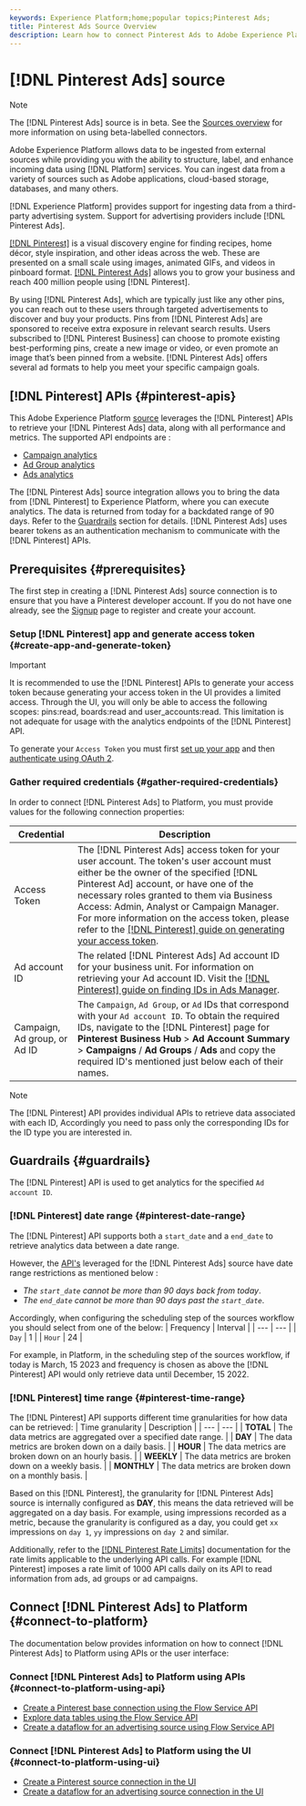```yaml
---
keywords: Experience Platform;home;popular topics;Pinterest Ads;
title: Pinterest Ads Source Overview
description: Learn how to connect Pinterest Ads to Adobe Experience Platform using APIs or the user interface.
---
```

# [!DNL Pinterest Ads] source

>[!NOTE]
>
>The [!DNL Pinterest Ads] source is in beta. See the [Sources overview](../../home.md#terms-and-conditions) for more information on using beta-labelled connectors.

Adobe Experience Platform allows data to be ingested from external sources while providing you with the ability to structure, label, and enhance incoming data using [!DNL Platform] services. You can ingest data from a variety of sources such as Adobe applications, cloud-based storage, databases, and many others.

[!DNL Experience Platform] provides support for ingesting data from a third-party advertising system. Support for advertising providers include [!DNL Pinterest Ads].

[[!DNL Pinterest]](https://www.pinterest.com) is a visual discovery engine for finding recipes, home décor, style inspiration, and other ideas across the web. These are presented on a small scale using images, animated GIFs, and videos in pinboard format. [[!DNL Pinterest Ads]](https://ads.pinterest.com/) allows you to grow your business and reach 400 million people using [!DNL Pinterest].

By using [!DNL Pinterest Ads], which are typically just like any other pins, you can reach out to these users through targeted advertisements to discover and buy your products. Pins from [!DNL Pinterest Ads] are sponsored to receive extra exposure in relevant search results. Users subscribed to [!DNL Pinterest Business] can choose to promote existing best-performing pins, create a new image or video, or even promote an image that’s been pinned from a website. [!DNL Pinterest Ads] offers several ad formats to help you meet your specific campaign goals.

## [!DNL Pinterest] APIs {#pinterest-apis}

This Adobe Experience Platform [source](https://experienceleague.adobe.com/docs/experience-platform/sources/home.html?lang=en) leverages the [!DNL Pinterest] APIs to retrieve your [!DNL Pinterest Ads] data, along with all performance and metrics. The supported API endpoints are :
* [Campaign analytics](https://developers.pinterest.com/docs/api/v5/#operation/campaigns/analytics)
* [Ad Group analytics](https://developers.pinterest.com/docs/api/v5/#operation/ad_groups/analytics)
* [Ads analytics](https://developers.pinterest.com/docs/api/v5/#operation/ads/analytics)

The [!DNL Pinterest Ads] source integration allows you to bring the data from [!DNL Pinterest] to Experience Platform, where you can execute analytics. The data is returned from today for a backdated range of 90 days. Refer to the [Guardrails](#guardrails) section for details. [!DNL Pinterest Ads] uses bearer tokens as an authentication mechanism to communicate with the [!DNL Pinterest] APIs.

## Prerequisites {#prerequisites}

The first step in creating a [!DNL Pinterest Ads] source connection is to ensure that you have a Pinterest developer account. If you do not have one already, see the [Signup](https://www.pinterest.com/business/create/?next=https://developers.pinterest.com/account-setup/) page to register and create your account.

### Setup [!DNL Pinterest] app and generate access token {#create-app-and-generate-token}

>[!IMPORTANT]
>
> It is recommended to use the [!DNL Pinterest] APIs to generate your access token because generating your access token in the UI provides a limited access. Through the UI, you will only be able to access the following scopes: pins:read, boards:read and user_accounts:read. This limitation is not adequate for usage with the analytics endpoints of the [!DNL Pinterest] API.

To generate your `Access Token` you must first [set up your app](https://developers.pinterest.com/docs/getting-started/set-up-app/) and then [authenticate using OAuth 2](https://developers.pinterest.com/docs/getting-started/authentication/).

### Gather required credentials {#gather-required-credentials}

In order to connect [!DNL Pinterest Ads] to Platform, you must provide values for the following connection properties:

| Credential | Description |
| --- | --- |
| Access Token | The [!DNL Pinterest Ads] access token for your user account. The token's user account must either be the owner of the specified [!DNL Pinterest Ad] account, or have one of the necessary roles granted to them via Business Access: Admin, Analyst or Campaign Manager. For more information on the access token, please refer to the [[!DNL Pinterest] guide on generating your access token](https://developers.pinterest.com/docs/getting-started/set-up-app/). |
| Ad account ID | The related [!DNL Pinterest Ads] Ad account ID for your business unit. For information on retrieving your Ad account ID. Visit the [[!DNL Pinterest] guide on finding IDs in Ads Manager](https://help.pinterest.com/en/business/article/find-ids-in-ads-manager). |
| Campaign, Ad group, or Ad ID | The `Campaign`, `Ad Group`, or `Ad` IDs that correspond with your `Ad account ID`. To obtain the required IDs, navigate to the [!DNL Pinterest] page for **Pinterest Business Hub** > **Ad Account Summary** > **Campaigns** / **Ad Groups** / **Ads** and copy the required ID's mentioned just below each of their names. |

>[!NOTE]
>
>The [!DNL Pinterest] API provides individual APIs to retrieve data associated with each ID, Accordingly you need to pass only the corresponding IDs for the ID type you are interested in.

## Guardrails {#guardrails}

The [!DNL Pinterest] API is used to get analytics for the specified `Ad account ID`.

### [!DNL Pinterest] date range {#pinterest-date-range}

The [!DNL Pinterest] API supports both a `start_date` and a `end_date` to retrieve analytics data between a date range.

However, the [API's](#pinterest-apis) leveraged for the [!DNL Pinterest Ads] source have date range restrictions as mentioned below :
* *The `start_date` cannot be more than 90 days back from today*.
* *The `end_date` cannot be more than 90 days past the `start_date`*.

Accordingly, when configuring the scheduling step of the sources workflow you should select from one of the below:
| Frequency | Interval |
| --- | --- |
| `Day` | 1 |
| `Hour` | 24 |

For example, in Platform, in the scheduling step of the sources workflow, if today is March, 15 2023 and frequency is chosen as above the [!DNL Pinterest] API would only retrieve data until December, 15 2022.

### [!DNL Pinterest] time range {#pinterest-time-range}

The [!DNL Pinterest] API supports different time granularities for how data can be retrieved:
| Time granularity | Description |
| --- | --- |
| **TOTAL** | The data metrics are aggregated over a specified date range. |
| **DAY** | The data metrics are broken down on a daily basis. |
| **HOUR** | The data metrics are broken down on an hourly basis. |
| **WEEKLY** | The data metrics are broken down on a weekly basis. |
| **MONTHLY** | The data metrics are broken down on a monthly basis. |
 
Based on this [!DNL Pinterest], the granularity for [!DNL Pinterest Ads] source is internally configured as **DAY**, this means the data retrieved will be aggregated on a day basis. For example, using impressions recorded as a metric, because the granularity is configured as a day, you could get `xx` impressions on `day 1`, `yy` impressions on `day 2` and similar.

Additionally, refer to the [[!DNL Pinterest Rate Limits]](https://developers.pinterest.com/docs/reference/ratelimits/) documentation for the rate limits applicable to the underlying API calls. For example [!DNL Pinterest] imposes a rate limit of 1000 API calls daily on its API to read information from ads, ad groups or ad campaigns.

## Connect [!DNL Pinterest Ads] to Platform {#connect-to-platform}

The documentation below provides information on how to connect [!DNL Pinterest Ads] to Platform using APIs or the user interface:

### Connect [!DNL Pinterest Ads] to Platform using APIs {#connect-to-platform-using-api}

* [Create a Pinterest base connection using the Flow Service API](../../tutorials/api/create/advertising/pinterest-ads.md)
* [Explore data tables using the Flow Service API](../../tutorials/api/explore/tabular.md)
* [Create a dataflow for an advertising source using Flow Service API](../../tutorials/api/collect/advertising.md)

### Connect [!DNL Pinterest Ads] to Platform using the UI {#connect-to-platform-using-ui}

* [Create a Pinterest source connection in the UI](../../tutorials/ui/create/advertising/pinterest-ads.md)
* [Create a dataflow for an advertising source connection in the UI](../../tutorials/ui/dataflow/advertising.md)
